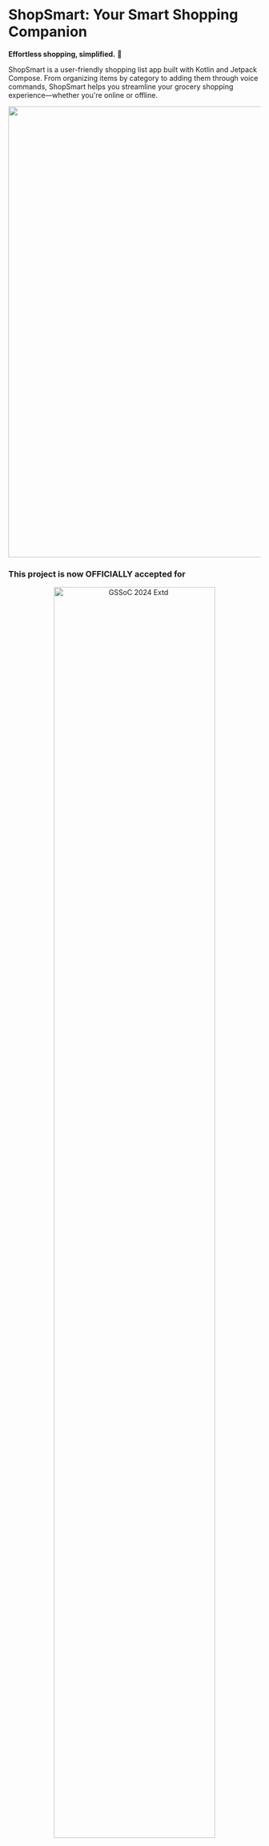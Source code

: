 
# **ShopSmart: Your Smart Shopping Companion**

**Effortless shopping, simplified.** 🛒

ShopSmart is a user-friendly shopping list app built with Kotlin and Jetpack Compose. From organizing items by category to adding them through voice commands, ShopSmart helps you streamline your grocery shopping experience—whether you're online or offline.

<!--Line-->
<img src="https://user-images.githubusercontent.com/74038190/212284100-561aa473-3905-4a80-b561-0d28506553ee.gif" width="900">

<!-- Added Hacktoberfest 2024 and GSSoc Extended 2024 banners -->
### This project is now OFFICIALLY accepted for

<div align="center">
  <img src="https://raw.githubusercontent.com/SwanandD121/FeatherPerfect_fe/refs/heads/main/Untitled%20design.png" alt="GSSoC 2024 Extd" width="80%">
  <img src="https://cdn.discordapp.com/attachments/657543125190967316/1294560786114674748/Screenshot_2024-10-12_122347.png?ex=670b752f&is=670a23af&hm=26ddd7f41740b8b19ee4985e7568b3892091384b3b85e7165770a4b10f4d1050&" alt="Hacktoberfest 2024" width="80%">
</div>
<br>

<!--Line-->
<img src="https://user-images.githubusercontent.com/74038190/212284100-561aa473-3905-4a80-b561-0d28506553ee.gif" width="900">

## Project Structure

<!-- START_STRUCTURE -->
```
├── Assets/
│   ├── Pasted image.png
│   ├── ScreenShot1.jpg
│   ├── ScreenShot2.jpg
│   ├── ScreenShot3.jpg
│   ├── ScreenShot4.jpg
│   ├── ShopSmartLogo.png
│   └── ShopSmartLogo2.png
├── CODE_OF_CONDUCT.md
├── DarkModeToggle
├── LICENSE
├── README.md
├── Screenshot 2024-10-03 202535.png
├── Screenshot 2024-10-03 202631.png
├── app/
│   ├── build.gradle.kts
│   ├── proguard-rules.pro
│   └── src/
│       ├── androidTest/
│       │   └── java/
│       │       └── com/
│       │           └── yuvrajsinghgmx/
│       │               └── shopsmart/
│       │                   └── ExampleInstrumentedTest.kt
│       ├── main/
│       │   ├── AndroidManifest.xml
│       │   ├── java/
│       │   │   └── com/
│       │   │       └── yuvrajsinghgmx/
│       │   │           └── shopsmart/
│       │   │               ├── ApiData/
│       │   │               │   ├── Hit.kt
│       │   │               │   └── Pics.kt
│       │   │               ├── MainActivity.kt
│       │   │               ├── MyApp.kt
│       │   │               ├── Repository/
│       │   │               │   └── ImageRepo.kt
│       │   │               ├── api/
│       │   │               │   └── API.kt
│       │   │               ├── datastore/
│       │   │               │   ├── instance.kt
│       │   │               │   └── products.kt
│       │   │               ├── di/
│       │   │               │   └── NetworkModule.kt
│       │   │               ├── navbarpr.kt
│       │   │               ├── navigation/
│       │   │               │   └── Navigation.kt
│       │   │               ├── profilefeatures/
│       │   │               │   └── ImageComponents.kt
│       │   │               ├── screens/
│       │   │               │   ├── ContactUsScreen.kt
│       │   │               │   ├── EmailSignUpScreen.kt
│       │   │               │   ├── FAQScreen.kt
│       │   │               │   ├── HelpS.kt
│       │   │               │   ├── HomeScreen.kt
│       │   │               │   ├── ListScreen.kt
│       │   │               │   ├── MyOrders.kt
│       │   │               │   ├── Profile.kt
│       │   │               │   ├── ShopSmartNavBar.kt
│       │   │               │   ├── Signup.kt
│       │   │               │   ├── TermsCondition.kt
│       │   │               │   └── Upcoming.kt
│       │   │               ├── ui/
│       │   │               │   ├── Authpage.kt.txt
│       │   │               │   └── theme/
│       │   │               │       ├── Color.kt
│       │   │               │       ├── Theme.kt
│       │   │               │       └── Type.kt
│       │   │               ├── utils/
│       │   │               │   ├── ImageHelper.kt
│       │   │               │   └── SharedPrefsHelper.kt
│       │   │               └── viewmodel/
│       │   │                   ├── HomeScreenViewModel.kt
│       │   │                   └── ShoppingListViewModel.kt
│       │   └── res/
│       │       ├── drawable/
│       │       │   ├── addicon.png
│       │       │   ├── baseline_keyboard_voice_24.xml
│       │       │   ├── baseline_star_24.xml
│       │       │   ├── bell.png
│       │       │   ├── checkout.png
│       │       │   ├── customer_care.xml
│       │       │   ├── edit.png
│       │       │   ├── empty_dark.png
│       │       │   ├── empty_light.png
│       │       │   ├── fb.xml
│       │       │   ├── file__1_.png
│       │       │   ├── gmail.xml
│       │       │   ├── google.xml
│       │       │   ├── help.png
│       │       │   ├── ic_launcher_background.xml
│       │       │   ├── ic_launcher_foreground.xml
│       │       │   ├── instagram.xml
│       │       │   ├── linkedin.xml
│       │       │   ├── logo1.png
│       │       │   ├── logo2.png
│       │       │   ├── profile.png
│       │       │   ├── profilenewone.png
│       │       │   ├── setting.png
│       │       │   ├── shopinterior.jpeg
│       │       │   ├── shoppingbag.png
│       │       │   ├── shopsmart.png
│       │       │   └── whatsapp.xml
│       │       ├── font/
│       │       │   ├── abril_fatface_regular.ttf
│       │       │   ├── lexend_black.ttf
│       │       │   ├── lexend_bold.ttf
│       │       │   ├── lexend_extrabold.ttf
│       │       │   ├── lexend_light.ttf
│       │       │   ├── lexend_medium.ttf
│       │       │   ├── lexend_regular.ttf
│       │       │   ├── lexend_semibold.ttf
│       │       │   ├── lexend_thin.ttf
│       │       │   ├── montserrat_bold.ttf
│       │       │   └── montserrat_regular.ttf
│       │       ├── mipmap-anydpi/
│       │       │   ├── ic_launcher.xml
│       │       │   └── ic_launcher_round.xml
│       │       ├── mipmap-hdpi/
│       │       │   ├── ic_launcher.webp
│       │       │   └── ic_launcher_round.webp
│       │       ├── mipmap-mdpi/
│       │       │   ├── ic_launcher.webp
│       │       │   └── ic_launcher_round.webp
│       │       ├── mipmap-xhdpi/
│       │       │   ├── ic_launcher.webp
│       │       │   └── ic_launcher_round.webp
│       │       ├── mipmap-xxhdpi/
│       │       │   ├── ic_launcher.webp
│       │       │   └── ic_launcher_round.webp
│       │       ├── mipmap-xxxhdpi/
│       │       │   ├── ic_launcher.webp
│       │       │   └── ic_launcher_round.webp
│       │       ├── values/
│       │       │   ├── colors.xml
│       │       │   ├── strings.xml
│       │       │   └── themes.xml
│       │       └── xml/
│       │           ├── backup_rules.xml
│       │           ├── data_extraction_rules.xml
│       │           └── file_paths.xml
│       └── test/
│           └── java/
│               └── com/
│                   └── yuvrajsinghgmx/
│                       └── shopsmart/
│                           └── ExampleUnitTest.kt
├── build.gradle.kts
├── contributors.md
├── gradle/
│   ├── libs.versions.toml
│   └── wrapper/
│       ├── gradle-wrapper.jar
│       └── gradle-wrapper.properties
├── gradle.properties
├── gradlew
├── gradlew.bat
├── repo_structure.txt
└── settings.gradle.kts
```
<!-- END_STRUCTURE -->

## **🔗 Table of Contents**
1. [Features](#features)
2. [Screenshots](#screenshots)
3. [Upcoming Features](#upcoming-features)
4. [Technologies Used](#technologies-used)
5. [Setup Guide](#setup-guide)
6. [Contributing](#contributing)
7. [License](#license)

<!--Line-->
<img src="https://user-images.githubusercontent.com/74038190/212284100-561aa473-3905-4a80-b561-0d28506553ee.gif" width="900">

## **✨ Features**

- **List Creation with Image Generation**: Users can create and add multiple shopping lists. Each list will automatically generate a relevant image for better organization.
- **Offline Mode**: All features are available without an internet connection.
- **Price Estimation**: Add price estimates for items to keep track of budgets.

<!--Line-->
<img src="https://user-images.githubusercontent.com/74038190/212284100-561aa473-3905-4a80-b561-0d28506553ee.gif" width="900">

## **Upcoming Features**

- **Item Sorting**: Items are sorted by categories for easier shopping.
- **Voice Input**: Users can add items using voice input.
- **Reminders**: Set reminders for shopping trips.
- **Dark Mode**: An optional dark mode for better usability in low-light environments.

<!--Line-->
<img src="https://user-images.githubusercontent.com/74038190/212284100-561aa473-3905-4a80-b561-0d28506553ee.gif" width="900">

## **Technologies Used**

- **Kotlin**: The primary programming language used for app development.
- **Android SDK**: Android Software Development Kit for building Android apps.
- **MVVM Architecture**: Model-View-ViewModel architecture pattern for clean and maintainable code.
- **Room**: Used for local database management and data storage.
- **Retrofit**: HTTP client for API requests.
- **Pixabay API**: Used to fetch images for list creation.
- **ViewModel**: Manages UI-related data in a lifecycle-conscious way.

<!--Line-->
<img src="https://user-images.githubusercontent.com/74038190/212284100-561aa473-3905-4a80-b561-0d28506553ee.gif" width="900">

## **Screenshots**
| App Splash Screen        | Shopping List Creation  |
|------------------------|-------------------------|
| ![Home Screen](./Assets/ScreenShot4.jpg) | ![List Creation](./Assets/ScreenShot2.jpg) |

| Items List    | Price Estimation Feature |
|--------------------------|--------------------------|
| ![Voice Input](./Assets/ScreenShot3.jpg) | ![Price Estimation](./Assets/ScreenShot1.jpg) |

<!--Line-->
<img src="https://user-images.githubusercontent.com/74038190/212284100-561aa473-3905-4a80-b561-0d28506553ee.gif" width="900">

## **🚀 Setup Guide**

To get started with ShopSmart, follow these steps:

1. **Fork It**: Fork the project to create your own copy.

2. **Clone the repository:**

   ```bash
   $ git clone https://github.com/<your-account-username>/<your-forked-project>.git
   ```

3. **Open in Android Studio**:  
   Open the cloned project in Android Studio.

4. **Build & Run**:  
   Connect your Android device or launch an emulator, then hit the **Run** button in Android Studio to build and deploy the app.

<!--Line-->
<img src="https://user-images.githubusercontent.com/74038190/212284100-561aa473-3905-4a80-b561-0d28506553ee.gif" width="900">

## **🤝Contributing**

We’re excited for you to contribute to ShopSmart! 

Please refer the [Contributors Guide](./contributors.md) Before you start Contributing.

<!--Line-->
<img src="https://user-images.githubusercontent.com/74038190/212284100-561aa473-3905-4a80-b561-0d28506553ee.gif" width="900">

## Important Guidelines ⚡

1. Contributors should only work on issues that have been assigned to them.
2. Each pull request should be associated with one issue only.
3. No minor text edits should be submitted unless necessary.
4. Unethical behavior, tampering with files, or harassment will result in disqualification.
5. Follow the community guidelines while contributing to ensure a healthy collaborative environment.
6. No Issue Repetitions are allowed.
7. Check the issues before you raise an issue.
8. No Plagiarism of Codes.
9. Make sure the Code is genuine and it helps maximum to this project.

<!--Line-->
<img src="https://user-images.githubusercontent.com/74038190/212284100-561aa473-3905-4a80-b561-0d28506553ee.gif" width="900">

## Community Guidelines 🤝

Please follow these guidelines while contributing:

- Be respectful and considerate towards others.
- Use inclusive language and foster a welcoming environment.
- Avoid personal attacks, harassment, or discrimination.
- Keep discussions focused on constructive topics.

- ## Code Reviews ✅

- Be open to feedback from other contributors.
- Participate in code reviews to help improve the project.

<!--Line-->
<img src="https://user-images.githubusercontent.com/74038190/212284100-561aa473-3905-4a80-b561-0d28506553ee.gif" width="900">

<!-- Modified the Contributors Mention Section -->
<div>
  <h2 align = "center"><img src="https://raw.githubusercontent.com/Tarikul-Islam-Anik/Animated-Fluent-Emojis/master/Emojis/Smilies/Red%20Heart.png" width="35" height="35">Our Contributors</h2>
  <div align = "center">
 <h3>Thank you for contributing to our repository</h3>

![Contributors](https://contrib.rocks/image?repo=yuvrajsinghgmx/ShopSmart&v=1)

</div>

<!--Line-->
<img src="https://user-images.githubusercontent.com/74038190/212284100-561aa473-3905-4a80-b561-0d28506553ee.gif" width="900">

## **Code of Conduct**

Please note that this project is released with a [Contributor Code of Conduct](https://www.contributor-covenant.org/). By participating in this project, you agree to abide by its terms.

<!--Line-->
<img src="https://user-images.githubusercontent.com/74038190/212284100-561aa473-3905-4a80-b561-0d28506553ee.gif" width="900">

## **📜License**

This project is licensed under the MIT License. See the [LICENSE](LICENSE) file for details.

<!--Line-->
<img src="https://user-images.githubusercontent.com/74038190/212284100-561aa473-3905-4a80-b561-0d28506553ee.gif" width="900">

<!-- Added Team section -->
## 👥 Team
| ![Yuvraj Singh](https://avatars.githubusercontent.com/u/143984267?v=4&s=80) |
|:--:|
| **Yuvraj Singh** <br> <sub>Project Admin</sub> | 
| [![LinkedIn](https://img.icons8.com/fluency/32/000000/linkedin.png)](https://www.linkedin.com/in/yuvrajsinghgmx/) |

For any inquiries or feedback, please contact. Happy Contributing 🫡

<!--Line-->
<img src="https://user-images.githubusercontent.com/74038190/212284100-561aa473-3905-4a80-b561-0d28506553ee.gif" width="900">

## **🙏 Support**

Found a bug or have a feature request? Please open an issue.
If you like the project, don't forget to give it a ⭐!

**Crafted with ❤️  by Yuvraj Singh**
